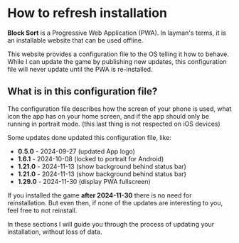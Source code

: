 # How to refresh installation

**Block Sort** is a Progressive Web Application (PWA). In layman's terms, it is an installable website that can be used offline.

This website provides a configuration file to the OS telling it how to behave. While I can update the game by publishing new updates, this configuration file will never update until the PWA is re-installed.

## What is in this configuration file?

The configuration file describes how the screen of your phone is used, what icon the app has on your home screen, and if the app should only be running in portrait mode. (this last thing is not respected on iOS devices)

Some updates done updated this configuration file, like:

- **0.5.0** - 2024-09-27 (updated App logo)
- **1.6.1** - 2024-10-08 (locked to portrait for Android)
- **1.21.0** - 2024-11-13 (show background behind status bar)
- **1.21.0** - 2024-11-13 (show background behind status bar)
- **1.29.0** - 2024-11-30 (display PWA fullscreen)

If you installed the game **after 2024-11-30** there is no need for reinstallation.
But even then, if none of the updates are interesting to you, feel free to not reinstall.

In these sections I will guide you through the process of updating your installation, without loss of data.
